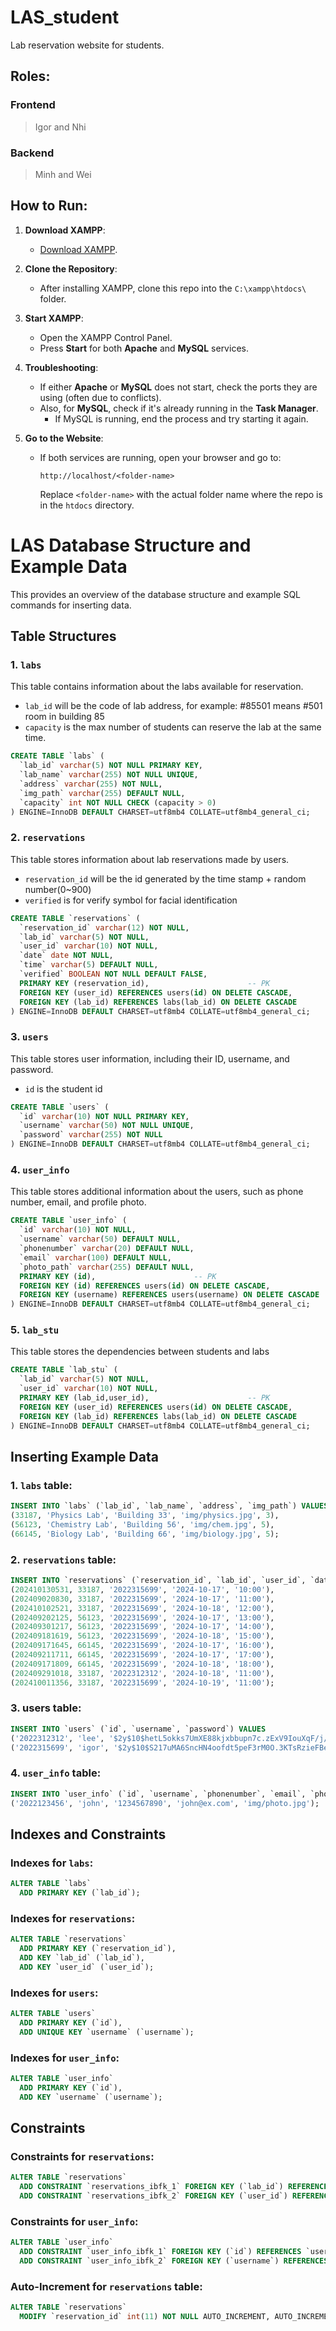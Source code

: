 # LAS_student
Lab reservation website for students.
## Roles:
### Frontend
> Igor and Nhi
### Backend
> Minh and Wei

## How to Run:
1. **Download XAMPP**:  
   - [Download XAMPP](https://www.apachefriends.org/).
   
2. **Clone the Repository**:  
   - After installing XAMPP, clone this repo into the `C:\xampp\htdocs\` folder.

3. **Start XAMPP**:
   - Open the XAMPP Control Panel.
   - Press **Start** for both **Apache** and **MySQL** services.

4. **Troubleshooting**:
   - If either **Apache** or **MySQL** does not start, check the ports they are using (often due to conflicts).
   - Also, for **MySQL**, check if it's already running in the **Task Manager**.
     - If MySQL is running, end the process and try starting it again.

5. **Go to the Website**:
   - If both services are running, open your browser and go to:
     ```
     http://localhost/<folder-name>
     ```
     Replace `<folder-name>` with the actual folder name where the repo is in the `htdocs` directory.



# LAS Database Structure and Example Data

This provides an overview of the database structure and example SQL commands for inserting data.

## Table Structures

### 1. `labs`
This table contains information about the labs available for reservation.
* ``lab_id`` will be the code of lab address, for example: #85501 means #501 room in building 85
* ``capacity`` is the max number of students can reserve the lab at the same time.
```sql
CREATE TABLE `labs` (
  `lab_id` varchar(5) NOT NULL PRIMARY KEY,
  `lab_name` varchar(255) NOT NULL UNIQUE,
  `address` varchar(255) NOT NULL,
  `img_path` varchar(255) DEFAULT NULL,
  `capacity` int NOT NULL CHECK (capacity > 0)
) ENGINE=InnoDB DEFAULT CHARSET=utf8mb4 COLLATE=utf8mb4_general_ci;
```

### 2. `reservations`
This table stores information about lab reservations made by users.
* ``reservation_id`` will be the id generated by the time stamp + random number(0~900)
* ``verified`` is for verify symbol for facial identification
```sql
CREATE TABLE `reservations` (
  `reservation_id` varchar(12) NOT NULL,
  `lab_id` varchar(5) NOT NULL,
  `user_id` varchar(10) NOT NULL,
  `date` date NOT NULL,
  `time` varchar(5) DEFAULT NULL,
  `verified` BOOLEAN NOT NULL DEFAULT FALSE,
  PRIMARY KEY (reservation_id),         			 -- PK
  FOREIGN KEY (user_id) REFERENCES users(id) ON DELETE CASCADE,  
  FOREIGN KEY (lab_id) REFERENCES labs(lab_id) ON DELETE CASCADE
) ENGINE=InnoDB DEFAULT CHARSET=utf8mb4 COLLATE=utf8mb4_general_ci;
```

### 3. `users`
This table stores user information, including their ID, username, and password.
* ``id`` is the student id
```sql
CREATE TABLE `users` (
  `id` varchar(10) NOT NULL PRIMARY KEY,
  `username` varchar(50) NOT NULL UNIQUE,
  `password` varchar(255) NOT NULL
) ENGINE=InnoDB DEFAULT CHARSET=utf8mb4 COLLATE=utf8mb4_general_ci;
```

### 4. `user_info`
This table stores additional information about the users, such as phone number, email, and profile photo.
```sql
CREATE TABLE `user_info` (
  `id` varchar(10) NOT NULL,
  `username` varchar(50) DEFAULT NULL,
  `phonenumber` varchar(20) DEFAULT NULL,
  `email` varchar(100) DEFAULT NULL,
  `photo_path` varchar(255) DEFAULT NULL,
  PRIMARY KEY (id),         			 -- PK
  FOREIGN KEY (id) REFERENCES users(id) ON DELETE CASCADE,  
  FOREIGN KEY (username) REFERENCES users(username) ON DELETE CASCADE
) ENGINE=InnoDB DEFAULT CHARSET=utf8mb4 COLLATE=utf8mb4_general_ci;
```

### 5. `lab_stu`
This table stores the dependencies between students and labs
```sql
CREATE TABLE `lab_stu` (
  `lab_id` varchar(5) NOT NULL,
  `user_id` varchar(10) NOT NULL,
  PRIMARY KEY (lab_id,user_id),         			 -- PK
  FOREIGN KEY (user_id) REFERENCES users(id) ON DELETE CASCADE,  
  FOREIGN KEY (lab_id) REFERENCES labs(lab_id) ON DELETE CASCADE
) ENGINE=InnoDB DEFAULT CHARSET=utf8mb4 COLLATE=utf8mb4_general_ci;
```

## Inserting Example Data

### 1. `labs` table:
```sql
INSERT INTO `labs` (`lab_id`, `lab_name`, `address`, `img_path`) VALUES
(33187, 'Physics Lab', 'Building 33', 'img/physics.jpg', 3),
(56123, 'Chemistry Lab', 'Building 56', 'img/chem.jpg', 5),
(66145, 'Biology Lab', 'Building 66', 'img/biology.jpg', 5);
```

### 2. `reservations` table:
```sql
INSERT INTO `reservations` (`reservation_id`, `lab_id`, `user_id`, `date`, `time`) VALUES
(202410130531, 33187, '2022315699', '2024-10-17', '10:00'),
(202409020830, 33187, '2022315699', '2024-10-17', '11:00'),
(202410102521, 33187, '2022315699', '2024-10-18', '12:00'),
(202409202125, 56123, '2022315699', '2024-10-17', '13:00'),
(202409301217, 56123, '2022315699', '2024-10-17', '14:00'),
(202409181619, 56123, '2022315699', '2024-10-18', '15:00'),
(202409171645, 66145, '2022315699', '2024-10-17', '16:00'),
(202409211711, 66145, '2022315699', '2024-10-17', '17:00'),
(202409171809, 66145, '2022315699', '2024-10-18', '18:00'),
(202409291018, 33187, '2022312312', '2024-10-18', '11:00'),
(202410011356, 33187, '2022315699', '2024-10-19', '11:00');
```

### 3. users table:
```sql
INSERT INTO `users` (`id`, `username`, `password`) VALUES
('2022312312', 'lee', '$2y$10$hetL5okks7UmXE88kjxbbupn7c.zExV9IouXqF/j/ABLrwqrzEwpy'),
('2022315699', 'igor', '$2y$10$S217uMA6SncHN4oofdt5peF3rM0O.3KTsRzieFBePPXVL335X2W7K');
```

### 4. `user_info` table:
```sql
INSERT INTO `user_info` (`id`, `username`, `phonenumber`, `email`, `photo_path`) VALUES
('2022123456', 'john', '1234567890', 'john@ex.com', 'img/photo.jpg');
```

## Indexes and Constraints


### Indexes for `labs`:
```sql
ALTER TABLE `labs`
  ADD PRIMARY KEY (`lab_id`);
```
### Indexes for `reservations`:
```sql
ALTER TABLE `reservations`
  ADD PRIMARY KEY (`reservation_id`),
  ADD KEY `lab_id` (`lab_id`),
  ADD KEY `user_id` (`user_id`);
```
### Indexes for `users`:
```sql
ALTER TABLE `users`
  ADD PRIMARY KEY (`id`),
  ADD UNIQUE KEY `username` (`username`);
```
### Indexes for `user_info`:
```sql
ALTER TABLE `user_info`
  ADD PRIMARY KEY (`id`),
  ADD KEY `username` (`username`);
```

## Constraints
### Constraints for `reservations`:
```sql
ALTER TABLE `reservations`
  ADD CONSTRAINT `reservations_ibfk_1` FOREIGN KEY (`lab_id`) REFERENCES `labs` (`lab_id`) ON DELETE CASCADE,
  ADD CONSTRAINT `reservations_ibfk_2` FOREIGN KEY (`user_id`) REFERENCES `users` (`id`) ON DELETE CASCADE;
```
### Constraints for `user_info`:
```sql
ALTER TABLE `user_info`
  ADD CONSTRAINT `user_info_ibfk_1` FOREIGN KEY (`id`) REFERENCES `users` (`id`) ON DELETE CASCADE,
  ADD CONSTRAINT `user_info_ibfk_2` FOREIGN KEY (`username`) REFERENCES `users` (`username`) ON DELETE CASCADE;
```
### Auto-Increment for `reservations` table:
```sql
ALTER TABLE `reservations`
  MODIFY `reservation_id` int(11) NOT NULL AUTO_INCREMENT, AUTO_INCREMENT=24;
```


